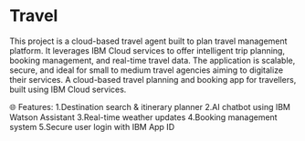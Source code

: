 # Travel
This project is a cloud-based travel agent built to plan travel management platform. It leverages IBM Cloud services to offer intelligent trip planning, booking management, and real-time travel data. The application is scalable, secure, and ideal for small to medium travel agencies aiming to digitalize their services. A cloud-based travel planning and booking app for travellers, built using IBM Cloud services.

🌐 Features:
1.Destination search & itinerary planner
2.AI chatbot using IBM Watson Assistant
3.Real-time weather updates
4.Booking management system
5.Secure user login with IBM App ID
